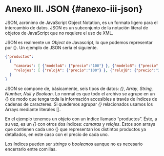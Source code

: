 # Anexo III. JSON {#anexo-iii-json}

JSON, acrónimo de JavaScript Object Notation, es un formato ligero para el intercambio de datos. JSON es un subconjunto de la notación literal de objetos de JavaScript que no requiere el uso de XML.

JSON es realmente un _Object_ de Javascript, lo que podemos representar por {}. Un ejemplo de JSON sería el siguiente.

```json
{"productos": 
  { 
    "camaras": [ {"modeloA": {"precio":"100"} }, {"modeloB": {"precio":"200"} } ], 
    "relojes": [ {"relojA": {"precio":"100"} }, {"relojB": {"precio":"200"} } ] 
  }
}
```

JSON se compone de, básicamente, seis tipos de datos: _{}_, _Array_, _String, Number, Null y Boolean_. Lo normal es que todo el archivo se agrupe en un {} de modo que tenga toda la información accesibles a través de índices de cadenas de caracteres. Si quedemos agrupar _{}_ relacionados usamos los Arrays mediante literales [].

En el ejemplo tenemos un objeto con un índice llamado “productos”. Éste, a su vez, es un _{}_ con otros dos índices: _camaras_ y _relojes_. Estos son arrays que contienen cada uno {} que representan los distintos productos ya detallados, en este caso con el precio de cada uno.

Los índices pueden ser _strings_ o _booleanos_ aunque no es necesario encerrarlo entre comillas.